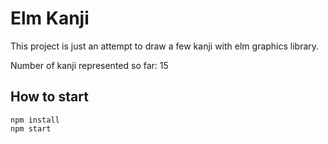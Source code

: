 # Elm Kanji

This project is just an attempt to draw a few kanji with elm graphics library.

Number of kanji represented so far: 15

## How to start

```
npm install
npm start
```
